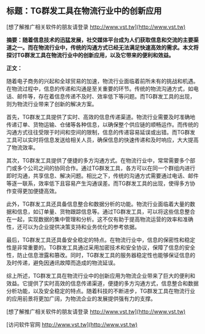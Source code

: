 ## **标题：TG群发工具在物流行业中的创新应用**

[想了解推广相关软件的朋友请登录 http://www.vst.tw](http://www.vst.tw)

**摘要：随着信息技术的迅猛发展，社交媒体平台成为人们获取信息和交流的主要渠道之一。而在物流行业中，传统的沟通方式已经无法满足快速高效的需求。本文将探讨TG群发工具在物流行业中的创新应用，以及它带来的便利和效益。**

**正文：**

随着电子商务的兴起和全球贸易的加速，物流行业面临着前所未有的挑战和机遇。在物流过程中，信息的传递和沟通是至关重要的环节。传统的物流沟通方式，如电话、邮件等，存在着信息传递不及时、效率低下等问题。而TG群发工具的出现，则为物流行业带来了创新的解决方案。

首先，TG群发工具提供了实时、高效的信息传递渠道。物流行业需要及时准确地传递订单、货物运输、仓储等各种信息，以确保整个供应链的顺畅运作。而传统的沟通方式往往受限于时间和空间的限制，信息的传递容易延误或出错。而TG群发工具可以实时将信息发送给相关人员，确保信息的快速传递和及时响应，大大提高了物流效率。

其次，TG群发工具提供了便捷的多方沟通方式。在物流行业中，常常需要多个部门或多个公司之间的协同合作。通过TG群发工具，各方可以在同一个群组内进行即时沟通，共享信息、解决问题。相比之下，传统的沟通方式需要通过电话、邮件等逐一联系，效率低下且容易产生沟通误差。而TG群发工具的出现，使得多方协作变得更加便捷高效。

此外，TG群发工具还具备信息整合和数据分析的功能。物流行业面临着大量的数据和信息，如订单量、货物跟踪信息等。通过TG群发工具，可以将这些信息整合在一起，实现数据的集中管理和分析。这不仅有助于提高物流运营的效率和准确性，还可以为企业提供决策支持和业务优化的参考依据。

最后，TG群发工具还具备安全稳定的特点。在物流行业中，信息的保密性和稳定性是非常重要的。TG群发工具通过采用加密技术和安全协议，保障了信息的安全性，防止信息泄露和篡改。同时，TG群发工具的服务器稳定性也能够保证信息的及时传递，避免因通讯故障而造成的物流延误。

综上所述，TG群发工具在物流行业中的创新应用为物流企业带来了巨大的便利和效益。它提供了实时高效的信息传递渠道，便捷的多方沟通方式，信息整合和数据分析功能，以及安全稳定的特点。随着科技的不断进步，TG群发工具在物流行业的应用前景将更加广阔，为物流企业的发展提供强有力的支撑。

[想了解推广相关软件的朋友请登录 http://www.vst.tw](http://www.vst.tw)


[访问软件官网 http://www.vst.tw](http://www.vst.tw)
